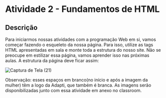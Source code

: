 # Atividade 2 - Fundamentos de HTML

## Descrição

Para iniciarmos nossas atividades com a programação Web em si, vamos começar fazendo o esqueleto da nossa página. Para isso, utilize as tags HTML apresentadas em sala e monte toda a estrutura do nosso site. 
Não se preocupe em estilizar essa página, vamos aprender isso nas próximas aulas.
A estrutura da página deve ficar assim:

![Captura de Tela (21)](https://github.com/user-attachments/assets/c496662a-cb15-445d-bcfb-2f157ab504f0)

Observação: esses espaços em branco(no início e após a imagem da mulher) têm a logo da Adapti, que também é branca. As imagens serão disponibilizadas junto com essa atividade em anexo no classroom.
        

